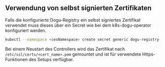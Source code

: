 ## Verwendung von selbst signierten Zertifikaten

Falls die konfigurierte Dogu-Registry ein selbst signiertes Zertifikat verwendet muss dieses über ein Secret wie bei dem
k8s-dogu-operator konfiguriert werden.

```bash
kubectl --namespace <cesNamespace> create secret generic dogu-registry-cert --from-file=dogu-registry-cert.pem=<cert_name>.pem
```

Bei einem Neustart des Controllers wird das Zertifikat nach `/etc/ssl/certs/<cert_name>.pem` gemountet und ist
für verwendete Https-Funktionen des Setups verfügbar.
